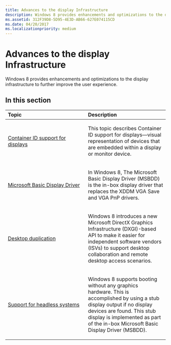 ```yaml
---
title: Advances to the display Infrastructure
description: Windows 8 provides enhancements and optimizations to the display infrastructure to further improve the user experience.
ms.assetid: 312F39D8-5D95-4E3D-AB66-627E074115CD
ms.date: 04/20/2017
ms.localizationpriority: medium
---
```


# Advances to the display Infrastructure


Windows 8 provides enhancements and optimizations to the display infrastructure to further improve the user experience.

## <span id="in_this_section"></span>In this section


<table>
<colgroup>
<col width="50%" />
<col width="50%" />
</colgroup>
<thead>
<tr class="header">
<th align="left">Topic</th>
<th align="left">Description</th>
</tr>
</thead>
<tbody>
<tr class="odd">
<td align="left"><p><a href="container-id-support-for-displays-.md" data-raw-source="[Container ID support for displays](container-id-support-for-displays-.md)">Container ID support for displays</a></p></td>
<td align="left"><p>This topic describes Container ID support for displays—visual representation of devices that are embedded within a display or monitor device.</p></td>
</tr>
<tr class="even">
<td align="left"><p><a href="microsoft-basic-display-driver.md" data-raw-source="[Microsoft Basic Display Driver](microsoft-basic-display-driver.md)">Microsoft Basic Display Driver</a></p></td>
<td align="left"><p>In Windows 8, The Microsoft Basic Display Driver (MSBDD) is the in-box display driver that replaces the XDDM VGA Save and VGA PnP drivers.</p></td>
</tr>
<tr class="odd">
<td align="left"><p><a href="desktop-duplication-api.md" data-raw-source="[Desktop duplication](desktop-duplication-api.md)">Desktop duplication</a></p></td>
<td align="left"><p>Windows 8 introduces a new Microsoft DirectX Graphics Infrastructure (DXGI)-based API to make it easier for independent software vendors (ISVs) to support desktop collaboration and remote desktop access scenarios.</p></td>
</tr>
<tr class="even">
<td align="left"><p><a href="support-for-headless-systems.md" data-raw-source="[Support for headless systems](support-for-headless-systems.md)">Support for headless systems</a></p></td>
<td align="left"><p>Windows 8 supports booting without any graphics hardware. This is accomplished by using a stub display output if no display devices are found. This stub display is implemented as part of the in-box Microsoft Basic Display Driver (MSBDD).</p></td>
</tr>
</tbody>
</table>

 

 

 





